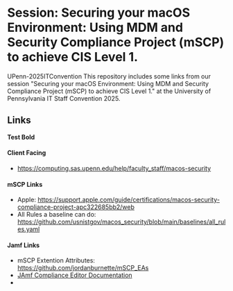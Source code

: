 # Session: Securing your macOS Environment: Using MDM and Security Compliance Project (mSCP) to achieve CIS Level 1.
UPenn-2025ITConvention
This repository includes some links from our session "Securing your macOS Environment: Using MDM and Security Compliance Project (mSCP) to achieve CIS Level 1." at the University of Pennsylvania IT Staff Convention 2025.

## Links

**Test Bold**
#### Client Facing
- https://computing.sas.upenn.edu/help/faculty_staff/macos-security
  
#### mSCP Links
- Apple: https://support.apple.com/guide/certifications/macos-security-compliance-project-apc322685bb2/web
- All Rules a baseline can do: https://github.com/usnistgov/macos_security/blob/main/baselines/all_rules.yaml

#### Jamf Links
- mSCP Extention Attributes: https://github.com/jordanburnette/mSCP_EAs
- [JAmf Compliance Editor Documentation](https://cdn.document360.io/e5d71abd-07b9-46d0-8876-03cc9073df6b/Images/Documentation/Jamf%20Compliance%20Editor%20-%20User%20Guide%282%29.pdf?sv=2022-11-02&spr=https&st=2025-05-21T15%3A26%3A28Z&se=2025-05-21T15%3A36%3A28Z&sr=c&sp=r&sig=7ZBonbMXKxAohIjVm3OgZfubZC9hPBdBCQjKYFG19hA%3D)
- 
